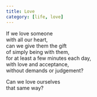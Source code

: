 ```yaml
---
title: Love
category: [life, love]
---
```


﻿If we love someone  
with all our heart,  
can we give them the gift  
of simply being with them,  
for at least a few minutes each day,  
with love and acceptance,  
without demands or judgement?
  
Can we love ourselves  
that same way?
